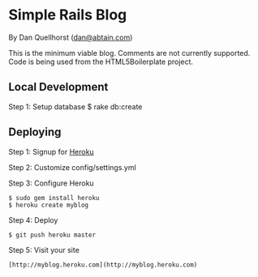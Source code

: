 Simple Rails Blog
=================

By Dan Quellhorst (dan@abtain.com)

This is the minimum viable blog. Comments are not currently supported.
Code is being used from the HTML5Boilerplate project.

Local Development
-----------------

Step 1: Setup database
    $ rake db:create

Deploying
---------

Step 1: Signup for [Heroku](http://www.heroku.com/)

Step 2: Customize config/settings.yml

Step 3: Configure Heroku

    $ sudo gem install heroku
    $ heroku create myblog

Step 4: Deploy

    $ git push heroku master

Step 5: Visit your site

    [http://myblog.heroku.com](http://myblog.heroku.com)
